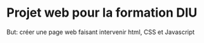 # Projet web pour la formation DIU

But: créer une page web faisant intervenir html, CSS et Javascript
